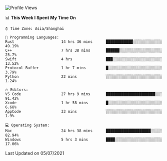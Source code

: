 <!--START_SECTION:waka-->
![Profile Views](http://img.shields.io/badge/Profile%20Views-0-blue)

📊 **This Week I Spent My Time On** 

```text
⌚︎ Time Zone: Asia/Shanghai

💬 Programming Languages: 
Rust                     14 hrs 36 mins      ████████████░░░░░░░░░░░░░   49.19% 
C++                      7 hrs 38 mins       ██████░░░░░░░░░░░░░░░░░░░   25.7% 
Swift                    4 hrs               ███░░░░░░░░░░░░░░░░░░░░░░   13.52% 
Protocol Buffer          1 hr 7 mins         █░░░░░░░░░░░░░░░░░░░░░░░░   3.79% 
Python                   22 mins             ░░░░░░░░░░░░░░░░░░░░░░░░░   1.24%

🔥 Editors: 
VS Code                  27 hrs 9 mins       ██████████████████████░░░   91.42% 
Xcode                    1 hr 58 mins        █░░░░░░░░░░░░░░░░░░░░░░░░   6.68% 
AppCode                  33 mins             ░░░░░░░░░░░░░░░░░░░░░░░░░   1.9%

💻 Operating System: 
Mac                      24 hrs 38 mins      ████████████████████░░░░░   82.94% 
Windows                  5 hrs 3 mins        ████░░░░░░░░░░░░░░░░░░░░░   17.06%

```


 Last Updated on 05/07/2021
<!--END_SECTION:waka-->
